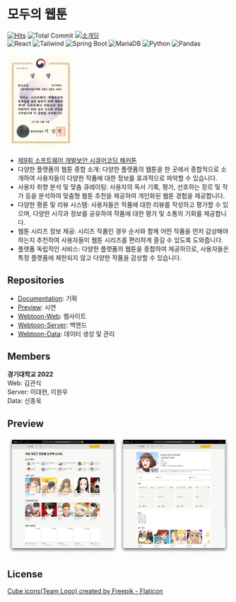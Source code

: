 # 모두의 웹툰

[![Hits](https://hits.seeyoufarm.com/api/count/incr/badge.svg?url=https%3A%2F%2Fgithub.com%2FHackerthon-FakeDeveloper&count_bg=%2379C83D&title_bg=%23555555&icon=&icon_color=%23E7E7E7&title=Hits&edge_flat=false)](https://hits.seeyoufarm.com)
![Total Commit](https://img.shields.io/badge/Total%20Commit-200%2B-green)
[![소개딩](https://img.shields.io/badge/소개딩%20해커톤%20시즌4-최우수-9cf)](https://github.com/SCHackerthon-FakeDeveloper)  
![React](https://img.shields.io/badge/React-61DAFB?style=flat&logo=React&logoColor=white)
![Tailwind](https://img.shields.io/badge/Tailwind%20CSS-06B6D4?style=flat&logo=Tailwindcss&logoColor=white)
![Spring Boot](https://img.shields.io/badge/Spring%20Boot-6DB33F?style=flat&logo=SpringBoot&logoColor=white)
![MariaDB](https://img.shields.io/badge/Mariadb-003545?style=flat&logo=Mariadb&logoColor=white)
![Python](https://img.shields.io/badge/Python-3776AB?style=flat&logo=Python&logoColor=white)
![Pandas](https://img.shields.io/badge/pandas-150458?style=flat&logo=pandas&logoColor=white)  

<img src = "/profile/certificate/certificate.png" width = "30%" >

- [제9회 소프트웨어 개발보안 시큐어코딩 해커톤](https://allforyoung.com/posts/17452)
- 다양한 플랫폼의 웹툰 종합 소개: 다양한 플랫폼의 웹툰을 한 곳에서 종합적으로 소개하여 사용자들이 다양한 작품에 대한 정보를 효과적으로 파악할 수 있습니다.
- 사용자 취향 분석 및 맞춤 큐레이팅: 사용자의 독서 기록, 평가, 선호하는 장르 및 작가 등을 분석하여 맞춤형 웹툰 추천을 제공하여 개인화된 웹툰 경험을 제공합니다.
- 다양한 평론 및 리뷰 시스템: 사용자들은 작품에 대한 리뷰를 작성하고 평가할 수 있으며, 다양한 시각과 정보를 공유하여 작품에 대한 평가 및 소통의 기회를 제공합니다.
- 웹툰 시리즈 정보 제공: 시리즈 작품인 경우 순서와 함께 어떤 작품을 먼저 감상해야 하는지 추천하여 사용자들이 웹툰 시리즈를 편리하게 즐길 수 있도록 도와줍니다.
- 플랫폼 독립적인 서비스: 다양한 플랫폼의 웹툰을 종합하여 제공하므로, 사용자들은 특정 플랫폼에 제한되지 않고 다양한 작품을 감상할 수 있습니다.

## Repositories

- [Documentation](https://github.com/SCHackerthon-S4-FakeDeveloper/Documentation): 기획
- [Preview](https://github.com/SCHackerthon-S4-FakeDeveloper/Preview): 시연
- [Webtoon-Web](https://github.com/Hackerthon-FakeDeveloper/Webtoon-Web): 웹사이트
- [Webtoon-Server](https://github.com/Hackerthon-FakeDeveloper/Webtoon-Server): 백엔드
- [Webtoon-Data](https://github.com/Hackerthon-FakeDeveloper/Webtoon-Data): 데이터 생성 및 관리

## Members

<b>경기대학교 2022</b>   
Web: 김관식  
Server: 이대현, 이원우   
Data: 신종욱   

## Preview

<div align="center">
  <img src = "/profile/screenshot/main.png" width = "50%"><img src = "/profile/screenshot/page.png" width = "50%">
</div>

## License
<a href="https://www.flaticon.com/free-icons/cube" title="cube icons">Cube icons(Team Logo) created by Freepik - Flaticon</a>
